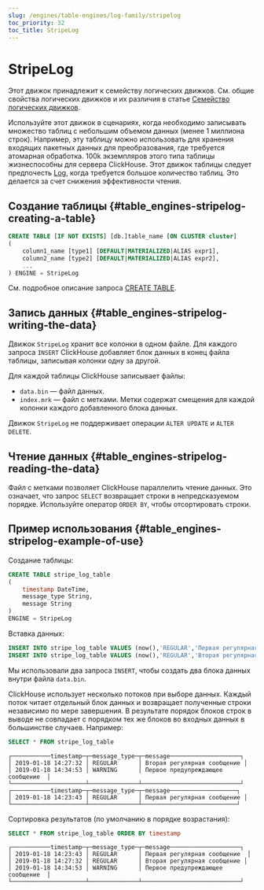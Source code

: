 ```yaml
---
slug: /engines/table-engines/log-family/stripelog
toc_priority: 32
toc_title: StripeLog
---
```



# StripeLog

Этот движок принадлежит к семейству логических движков. См. общие свойства логических движков и их различия в статье [Семейство логических движков](../../../engines/table-engines/log-family/index.md).

Используйте этот движок в сценариях, когда необходимо записывать множество таблиц с небольшим объемом данных (менее 1 миллиона строк). Например, эту таблицу можно использовать для хранения входящих пакетных данных для преобразования, где требуется атомарная обработка. 100k экземпляров этого типа таблицы жизнеспособны для сервера ClickHouse. Этот движок таблицы следует предпочесть [Log](./log.md), когда требуется большое количество таблиц. Это делается за счет снижения эффективности чтения.

## Создание таблицы {#table_engines-stripelog-creating-a-table}

``` sql
CREATE TABLE [IF NOT EXISTS] [db.]table_name [ON CLUSTER cluster]
(
    column1_name [type1] [DEFAULT|MATERIALIZED|ALIAS expr1],
    column2_name [type2] [DEFAULT|MATERIALIZED|ALIAS expr2],
    ...
) ENGINE = StripeLog
```

См. подробное описание запроса [CREATE TABLE](/sql-reference/statements/create/table).

## Запись данных {#table_engines-stripelog-writing-the-data}

Движок `StripeLog` хранит все колонки в одном файле. Для каждого запроса `INSERT` ClickHouse добавляет блок данных в конец файла таблицы, записывая колонки одну за другой.

Для каждой таблицы ClickHouse записывает файлы:

- `data.bin` — файл данных.
- `index.mrk` — файл с метками. Метки содержат смещения для каждой колонки каждого добавленного блока данных.

Движок `StripeLog` не поддерживает операции `ALTER UPDATE` и `ALTER DELETE`.

## Чтение данных {#table_engines-stripelog-reading-the-data}

Файл с метками позволяет ClickHouse параллелить чтение данных. Это означает, что запрос `SELECT` возвращает строки в непредсказуемом порядке. Используйте оператор `ORDER BY`, чтобы отсортировать строки.

## Пример использования {#table_engines-stripelog-example-of-use}

Создание таблицы:

``` sql
CREATE TABLE stripe_log_table
(
    timestamp DateTime,
    message_type String,
    message String
)
ENGINE = StripeLog
```

Вставка данных:

``` sql
INSERT INTO stripe_log_table VALUES (now(),'REGULAR','Первая регулярная сообщение')
INSERT INTO stripe_log_table VALUES (now(),'REGULAR','Вторая регулярная сообщение'),(now(),'WARNING','Первое предупреждающее сообщение')
```

Мы использовали два запроса `INSERT`, чтобы создать два блока данных внутри файла `data.bin`.

ClickHouse использует несколько потоков при выборе данных. Каждый поток читает отдельный блок данных и возвращает полученные строки независимо по мере завершения. В результате порядок блоков строк в выводе не совпадает с порядком тех же блоков во входных данных в большинстве случаев. Например:

``` sql
SELECT * FROM stripe_log_table
```

``` text
┌───────────timestamp─┬─message_type─┬─message────────────────────┐
│ 2019-01-18 14:27:32 │ REGULAR      │ Вторая регулярная сообщение │
│ 2019-01-18 14:34:53 │ WARNING      │ Первое предупреждающее сообщение  │
└─────────────────────┴──────────────┴────────────────────────────┘
┌───────────timestamp─┬─message_type─┬─message───────────────────┐
│ 2019-01-18 14:23:43 │ REGULAR      │ Первая регулярная сообщение │
└─────────────────────┴──────────────┴───────────────────────────┘
```

Сортировка результатов (по умолчанию в порядке возрастания):

``` sql
SELECT * FROM stripe_log_table ORDER BY timestamp
```

``` text
┌───────────timestamp─┬─message_type─┬─message────────────────────┐
│ 2019-01-18 14:23:43 │ REGULAR      │ Первая регулярная сообщение  │
│ 2019-01-18 14:27:32 │ REGULAR      │ Вторая регулярная сообщение │
│ 2019-01-18 14:34:53 │ WARNING      │ Первое предупреждающее сообщение  │
└─────────────────────┴──────────────┴────────────────────────────┘
```
